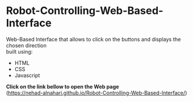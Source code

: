 # Robot-Controlling-Web-Based-Interface


Web-Based Interface that allows to click on the buttons and displays the chosen direction 
<br />built using:
* HTML
* CSS
* Javascript

**Click on the link bellow to open the Web page** <br />
 (https://nehad-alnahari.github.io/Robot-Controlling-Web-Based-Interface/)
